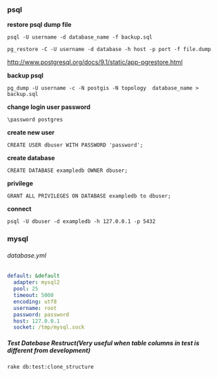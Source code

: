 ### psql

**restore psql dump file**

`psql -U username -d database_name -f backup.sql`

`pg_restore -C -U username -d database -h host -p port -f file.dump`

 http://www.postgresql.org/docs/9.1/static/app-pgrestore.html

**backup psql**

`pg_dump -U username -c -N postgis -N topology  database_name > backup.sql`

**change login user password**

`\password postgres`

**create new user**

`CREATE USER dbuser WITH PASSWORD 'password';`

**create database**

`CREATE DATABASE exampledb OWNER dbuser;`

**privilege**

`GRANT ALL PRIVILEGES ON DATABASE exampledb to dbuser;`

**connect**

`psql -U dbuser -d exampledb -h 127.0.0.1 -p 5432`

### mysql

###### database.yml

```yml
default: &default                                                                                                                                                                      
  adapter: mysql2                                                                                                                                                                      
  pool: 25                                                                                                                                                                             
  timeout: 5000                                                                                                                                                                        
  encoding: utf8                                                                                                                                                                       
  username: root                                                                                                                                                                       
  password: password                                                                                                                                                                   
  host: 127.0.0.1                                                                                                                                                                      
  socket: /tmp/mysql.sock
```

##### Test Datebase Restruct(Very useful when table columns in test is different from development)

```
rake db:test:clone_structure
```
